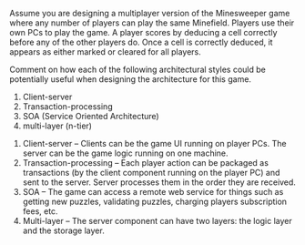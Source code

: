 <panel header="{{ icon_Q_A }} Comment on how to use architecture styles in Minesweeper.">

Assume you are designing a multiplayer version of the Minesweeper game where any number of players can play the same Minefield. Players use their own PCs to play the game. A player scores by deducing a cell correctly before any of the other players do. Once a cell is correctly deduced, it appears as either marked or cleared for all players.

Comment on how each of the following architectural styles could be potentially useful when designing the architecture for this game.

1. Client-server
2. Transaction-processing
3. SOA (Service Oriented Architecture)
4. multi-layer (n-tier)

<panel type="seamless" header="{{ icon_A }} Answer" minimized>

1. Client-server – Clients can be the game UI running on player PCs. The server can be the game logic running on one machine.
2. Transaction-processing – Each player action can be packaged as transactions (by the client component running on the player PC) and sent to the server. Server processes them in the order they are received.
3. SOA – The game can access a remote web service for things such as getting new puzzles, validating puzzles, charging players subscription fees, etc.
4. Multi-layer – The server component can have two layers: the logic layer and the storage layer.

<pic eager src="{{baseUrl}}/architecture/architecturalStyles/more/usingStyles/images/minesweeperExample.png" height="300" />
<p/>

</panel>
</panel>
